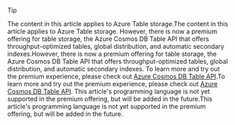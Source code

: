 > [!TIP]
> <span data-ttu-id="239ce-101">The content in this article applies to Azure Table storage.</span><span class="sxs-lookup"><span data-stu-id="239ce-101">The content in this article applies to Azure Table storage.</span></span> <span data-ttu-id="239ce-102">However, there is now a premium offering for table storage, the Azure Cosmos DB Table API that offers throughput-optimized tables, global distribution, and automatic secondary indexes.</span><span class="sxs-lookup"><span data-stu-id="239ce-102">However, there is now a premium offering for table storage, the Azure Cosmos DB Table API that offers throughput-optimized tables, global distribution, and automatic secondary indexes.</span></span> <span data-ttu-id="239ce-103">To learn more and try out the premium experience, please check out [Azure Cosmos DB Table API](https://aka.ms/premiumtables).</span><span class="sxs-lookup"><span data-stu-id="239ce-103">To learn more and try out the premium experience, please check out [Azure Cosmos DB Table API](https://aka.ms/premiumtables).</span></span> <span data-ttu-id="239ce-104">This article's programming language is not yet supported in the premium offering, but will be added in the future.</span><span class="sxs-lookup"><span data-stu-id="239ce-104">This article's programming language is not yet supported in the premium offering, but will be added in the future.</span></span>
>
